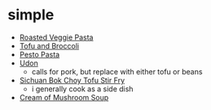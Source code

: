 # simple
* [Roasted Veggie Pasta](/roastedveggiepasta.md)
* [Tofu and Broccoli](/tofuandbroccoli.md)
* [Pesto Pasta](https://damndelicious.net/2012/07/21/pesto-pasta-with-sun-dried-tomatoes-and-roasted/)
* [Udon](https://www.bonappetit.com/recipe/stir-fried-udon-with-pork)
    * calls for pork, but replace with either tofu or beans
* [Sichuan Bok Choy Tofu Stir Fry](https://thewanderlustkitchen.com/sichuan-bok-choy-tofu-stir-fry/)
    * i generally cook as a side dish
* [Cream of Mushroom Soup](tanoosh.github.io/creamofmushroomsoup.md)
